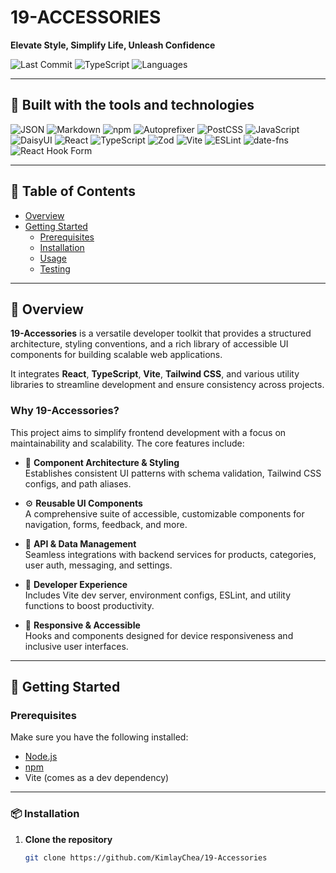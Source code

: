 # 19-ACCESSORIES

**Elevate Style, Simplify Life, Unleash Confidence**

![Last Commit](https://img.shields.io/github/last-commit/KimlayChea/19-Accessories)
![TypeScript](https://img.shields.io/badge/typescript-80.2%25-blue)
![Languages](https://img.shields.io/github/languages/count/KimlayChea/19-Accessories)

---

## 🔧 Built with the tools and technologies

![JSON](https://img.shields.io/badge/-JSON-informational)
![Markdown](https://img.shields.io/badge/-Markdown-lightgrey)
![npm](https://img.shields.io/badge/-npm-red)
![Autoprefixer](https://img.shields.io/badge/-Autoprefixer-critical)
![PostCSS](https://img.shields.io/badge/-PostCSS-orange)
![JavaScript](https://img.shields.io/badge/-JavaScript-yellow)
![DaisyUI](https://img.shields.io/badge/-DaisyUI-green)
![React](https://img.shields.io/badge/-React-61DAFB)
![TypeScript](https://img.shields.io/badge/-TypeScript-3178C6)
![Zod](https://img.shields.io/badge/-Zod-purple)
![Vite](https://img.shields.io/badge/-Vite-646CFF)
![ESLint](https://img.shields.io/badge/-ESLint-4B32C3)
![date-fns](https://img.shields.io/badge/-datefns-ff69b4)
![React Hook Form](https://img.shields.io/badge/-React%20Hook%20Form-pink)

---

## 📑 Table of Contents

- [Overview](#overview)
- [Getting Started](#getting-started)
  - [Prerequisites](#prerequisites)
  - [Installation](#installation)
  - [Usage](#usage)
  - [Testing](#testing)

---

## 📖 Overview

**19-Accessories** is a versatile developer toolkit that provides a structured architecture, styling conventions, and a rich library of accessible UI components for building scalable web applications.

It integrates **React**, **TypeScript**, **Vite**, **Tailwind CSS**, and various utility libraries to streamline development and ensure consistency across projects.

### Why 19-Accessories?

This project aims to simplify frontend development with a focus on maintainability and scalability. The core features include:

- 🎨 **Component Architecture & Styling**  
  Establishes consistent UI patterns with schema validation, Tailwind CSS configs, and path aliases.

- ⚙️ **Reusable UI Components**  
  A comprehensive suite of accessible, customizable components for navigation, forms, feedback, and more.

- 🔗 **API & Data Management**  
  Seamless integrations with backend services for products, categories, user auth, messaging, and settings.

- 🚀 **Developer Experience**  
  Includes Vite dev server, environment configs, ESLint, and utility functions to boost productivity.

- 📱 **Responsive & Accessible**  
  Hooks and components designed for device responsiveness and inclusive user interfaces.

---

## 🚀 Getting Started

### Prerequisites

Make sure you have the following installed:

- [Node.js](https://nodejs.org/)
- [npm](https://www.npmjs.com/)
- Vite (comes as a dev dependency)

---

### 📦 Installation

1. **Clone the repository**

   ```bash
   git clone https://github.com/KimlayChea/19-Accessories
